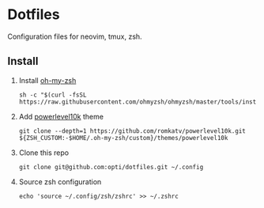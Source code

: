 # Dotfiles

Configuration files for neovim, tmux, zsh.

## Install

1. Install [oh-my-zsh](https://github.com/ohmyzsh/ohmyzsh)
    ```
    sh -c "$(curl -fsSL https://raw.githubusercontent.com/ohmyzsh/ohmyzsh/master/tools/install.sh)"
    ```

2. Add [powerlevel10k](https://github.com/romkatv/powerlevel10k) theme
    ```
    git clone --depth=1 https://github.com/romkatv/powerlevel10k.git ${ZSH_CUSTOM:-$HOME/.oh-my-zsh/custom}/themes/powerlevel10k
    ```

3. Clone this repo

    ```
    git clone git@github.com:opti/dotfiles.git ~/.config
    ```

4. Source zsh configuration
    ```
    echo 'source ~/.config/zsh/zshrc' >> ~/.zshrc
    ```
